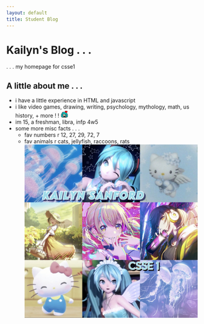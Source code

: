 ```yaml
---
layout: default
title: Student Blog
---
```



# Kailyn's Blog . . .
. . . my homepage for csse1

## A little about me . . .
- i have a little experience in HTML and javascript
- i like video games, drawing, writing, psychology, mythology, math, us history, + more ! ! ![csse](/images/3557-miku-love.gif)
- im 15, a freshman, libra, infp 4w5
- some more misc facts . . . 
    - fav numbers r 12, 27, 29, 72, 7
    - fav animals r cats, jellyfish, raccoons, rats 
![abtme](/images/abtme.jpg)
